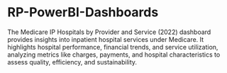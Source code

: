 # RP-PowerBI-Dashboards
 The Medicare IP Hospitals by Provider and Service (2022) dashboard provides insights into inpatient hospital services under Medicare. It highlights hospital performance, financial trends, and service utilization, analyzing metrics like charges, payments, and hospital characteristics to assess quality, efficiency, and sustainability.
